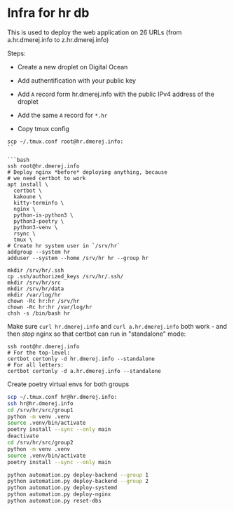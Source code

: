 # Infra for hr db

This is used to deploy the web application on 26 URLs
(from a.hr.dmerej.info to z.hr.dmerej.info)

Steps:

 * Create a new droplet on Digital Ocean
 * Add authentification with your public key
 * Add `A` record form hr.dmerej.info with the public IPv4 address of the droplet
 * Add the same `A` record for `*.hr`


* Copy tmux config

```
scp ~/.tmux.conf root@hr.dmerej.info:
``

```bash
ssh root@hr.dmerej.info
# Deploy nginx *before* deploying anything, because
# we need certbot to work
apt install \
  certbot \
  kakoune \
  kitty-terminfo \
  nginx \
  python-is-python3 \
  python3-poetry \
  python3-venv \
  rsync \
  tmux \
# Create hr system user in `/srv/hr`
addgroup --system hr
adduser --system --home /srv/hr hr --group hr

mkdir /srv/hr/.ssh
cp .ssh/authorized_keys /srv/hr/.ssh/
mkdir /srv/hr/src
mkdir /srv/hr/data
mkdir /var/log/hr
chown -Rc hr:hr /srv/hr
chown -Rc hr:hr /var/log/hr
chsh -s /bin/bash hr
```

Make sure `curl hr.dmerej.info` and `curl a.hr.dmerej.info` both work -
and then *stop* nginx so that certbot can run in "standalone" mode:

```
ssh root@hr.dmerej.info
# For the top-level:
certbot certonly -d hr.dmerej.info --standalone
# For all letters:
certbot certonly -d a.hr.dmerej.info --standalone
```

Create poetry virtual envs for both groups
```bash
scp ~/.tmux.conf hr@hr.dmerej.info:
ssh hr@hr.dmerej.info
cd /srv/hr/src/group1
python -m venv .venv
source .venv/bin/activate
poetry install --sync --only main
deactivate
cd /srv/hr/src/group2
python -m venv .venv
source .venv/bin/activate
poetry install --sync --only main
```

```bash
python automation.py deploy-backend --group 1
python automation.py deploy-backend --group 2
python automation.py deploy-systemd
python automation.py deploy-nginx
python automation.py reset-dbs
```
